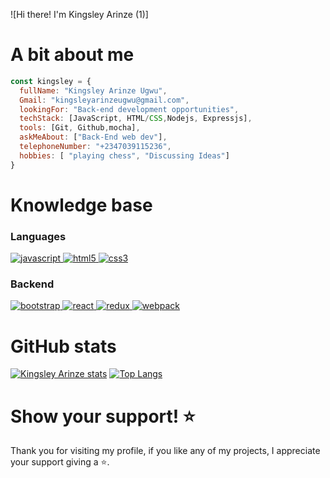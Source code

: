 <table width="100%" align="center">
  
<div align="left">
  
![Hi there! I'm Kingsley Arinze (1)]


</div>

<div align="right">
  

  </div>
  </div>
  
 # A bit about me
 
```javascript
const kingsley = {
  fullName: "Kingsley Arinze Ugwu",
  Gmail: "kingsleyarinzeugwu@gmail.com",
  lookingFor: "Back-end development opportunities",
  techStack: [JavaScript, HTML/CSS,Nodejs, Expressjs],
  tools: [Git, Github,mocha],
  askMeAbout: ["Back-End web dev"],
  telephoneNumber: "+2347039115236",
  hobbies: [ "playing chess", "Discussing Ideas"]
}
```
# Knowledge base

### Languages


<p>
  <a href="https://developer.mozilla.org/en-US/docs/Web/JavaScript" target="_blank"> 
    <img src="https://img.shields.io/badge/Javascript-F7DF1E.svg?style=for-the-badge&logo=javascript&logoColor=black"
      alt="javascript"/> 
  </a>
  <a href="https://www.w3.org/html/" target="_blank"> 
    <img src="https://img.shields.io/badge/html-E34F26.svg?style=for-the-badge&logo=html5&logoColor=white"
      alt="html5"/> 
  </a>
  <a href="https://www.w3schools.com/css/" target="_blank">
    <img src="https://img.shields.io/badge/css-1572B6.svg?style=for-the-badge&logo=css3&logoColor=white"
      alt="css3"/>
  </a>
</p>

<h3>Backend</h3>
<p>
      <a href="https://getbootstrap.com" target="_blank">
    <img src="https://img.shields.io/badge/bootstrap-7952B3.svg?style=for-the-badge&logo=bootstrap&logoColor=white"
      alt="bootstrap"/>
  </a>
  <a href="https://reactjs.org/" target="_blank"> 
    <img src="https://img.shields.io/badge/reactjs-61DAFB.svg?style=for-the-badge&logo=react&logoColor=black"
      alt="react"/> 
  </a>
  <a href="https://redux.js.org" target="_blank"> 
    <img src="https://img.shields.io/badge/redux-764ABC.svg?style=for-the-badge&logo=redux&logoColor=white" alt="redux"/> 
  </a> 
  <a href="https://webpack.js.org" target="_blank">
    <img src="https://img.shields.io/badge/webpack-8DD6F9.svg?style=for-the-badge&logo=webpack&logoColor=black"
      alt="webpack"/>
  </a>
</p>
<p>

# GitHub stats

[![Kingsley Arinze stats](https://github-readme-stats.vercel.app/api?username=KizoDev&show_icons=true&theme=buefy&bg_color=faf5fa)](https://github.com/KizoDev/github-readme-stats)
[![Top Langs](https://github-readme-stats.vercel.app/api/top-langs/?username=KizoDev&show_icons=true&theme=buefy&bg_color=faf5fa)](https://github.com/KizoDev/github-readme-stats)
  
 # Show your support! ⭐
  Thank you for visiting my profile, if you like any of my projects, I appreciate your support giving a :star:.
<!--
**rivasbolinga/rivasbolinga** is a ✨ _special_ ✨ repository because its `README.md` (this file) appears on your GitHub profile.

Here are some ideas to get you started:


-->
